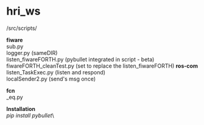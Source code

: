 # hri_ws
/src/scripts/

__fiware__\
sub.py\
logger.py (sameDIR)\
listen_fiwareFORTH.py (pybullet integrated in script - beta)
fiwareFORTH_cleanTest.py (set to replace the listen_fiwareFORTH)
__ros-com__\
listen_TaskExec.py (listen and respond)\
localSender2.py (send's msg once)

__fcn__\
_eq.py

__Installation__\
_pip install pybullet_\

